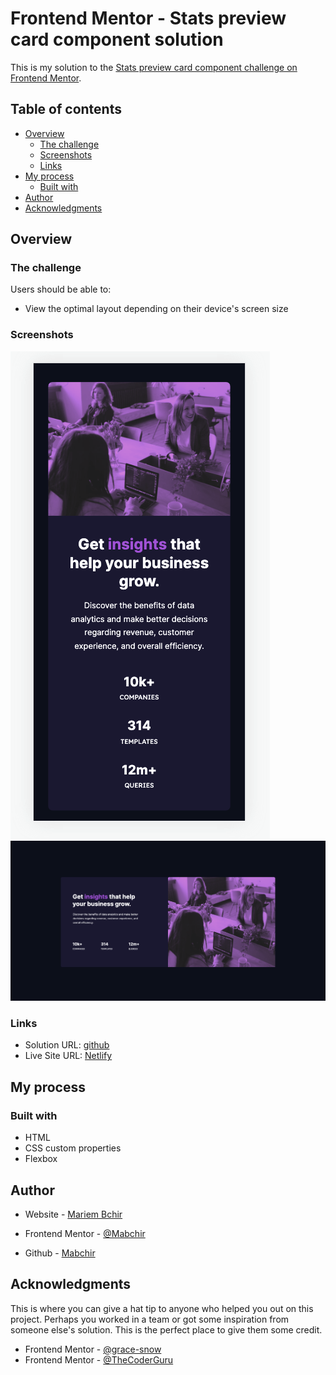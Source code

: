# Frontend Mentor - Stats preview card component solution

This is my solution to the [Stats preview card component challenge on Frontend Mentor](https://www.frontendmentor.io/challenges/stats-preview-card-component-8JqbgoU62).

## Table of contents

- [Overview](#overview)
  - [The challenge](#the-challenge)
  - [Screenshots](#screenshots)
  - [Links](#links)
- [My process](#my-process)
  - [Built with](#built-with)
- [Author](#author)
- [Acknowledgments](#acknowledgments)

## Overview

### The challenge

Users should be able to:

- View the optimal layout depending on their device's screen size

### Screenshots

![](./images/Mobile_screenshot.png)
![](./images/Desktop_screenshot.png)

### Links

- Solution URL: [github](https://github.com/Mabchir/start_preview_card_component)
- Live Site URL: [Netlify](https://nifty-wescoff-f7d79f.netlify.app/)

## My process

### Built with

- HTML
- CSS custom properties
- Flexbox

## Author

- Website - [Mariem Bchir](https://goofy-easley-2c8717.netlify.app/index.html)

- Frontend Mentor - [@Mabchir](https://www.frontendmentor.io/profile/Mabchir)

- Github - [Mabchir](https://github.com/Mabchir)

## Acknowledgments

This is where you can give a hat tip to anyone who helped you out on this project. Perhaps you worked in a team or got some inspiration from someone else's solution. This is the perfect place to give them some credit.

- Frontend Mentor - [@grace-snow](https://www.frontendmentor.io/profile/grace-snow)
- Frontend Mentor - [@TheCoderGuru](https://www.frontendmentor.io/profile/TheCoderGuru)
